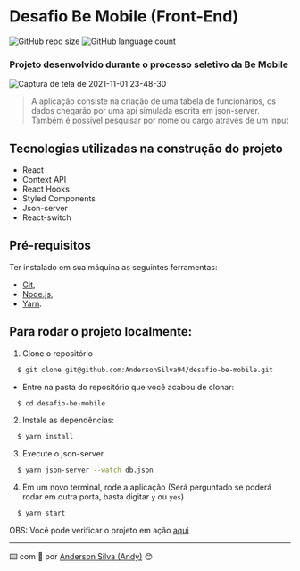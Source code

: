 # Desafio Be Mobile (Front-End)

![GitHub repo size](https://img.shields.io/github/repo-size/AndersonSilva94/desafio-be-mobile?style=for-the-badge)
![GitHub language count](https://img.shields.io/github/languages/count/AndersonSilva94/desafio-be-mobile?style=for-the-badge)

### Projeto desenvolvido durante o processo seletivo da Be Mobile

![Captura de tela de 2021-11-01 23-48-30](https://user-images.githubusercontent.com/52717632/139784598-2bcd450e-5351-4435-9e0e-93578b9a33da.jpg)

> A aplicação consiste na criação de uma tabela de funcionários, os dados chegarão por uma api simulada escrita em json-server. Também é possível pesquisar por nome ou cargo através de um input

## Tecnologias utilizadas na construção do projeto
- React
- Context API
- React Hooks
- Styled Components
- Json-server
- React-switch

## Pré-requisitos
Ter instalado em sua máquina as seguintes ferramentas:

* [Git](https://git-scm.com), 
* [Node.js](https://nodejs.org/en/),
* [Yarn](https://yarnpkg.com/).

## Para rodar o projeto localmente:
1. Clone o repositório
  ```bash
    $ git clone git@github.com:AndersonSilva94/desafio-be-mobile.git
  ```
  * Entre na pasta do repositório que você acabou de clonar:
  ```bash
    $ cd desafio-be-mobile
  ```

2. Instale as dependências:
  ```bash
    $ yarn install
  ```

3. Execute o json-server
  ```bash
    $ yarn json-server --watch db.json
  ```

4. Em um novo terminal, rode a aplicação (Será perguntado se poderá rodar em outra porta, basta digitar `y` ou `yes`)
  ```bash
    $ yarn start
  ```

OBS: Você pode verificar o projeto em ação [aqui](https://desafio-be-mobile.netlify.app/)

---
:keyboard: com :purple_heart: por [Anderson Silva (Andy)](https://www.linkedin.com/in/andssilva/) 😊
